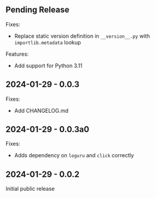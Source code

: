 ## Pending Release

Fixes:

- Replace static version definition in `__version__.py` with `importlib.metadata` lookup

Features:

- Add support for Python 3.11

## 2024-01-29 - 0.0.3

Fixes:

- Add CHANGELOG.md

## 2024-01-29 - 0.0.3a0

Fixes:

- Adds dependency on `loguru` and `click` correctly

## 2024-01-29 - 0.0.2

Initial public release
